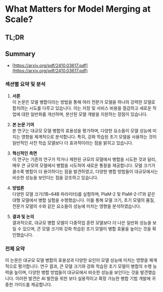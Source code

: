 # What Matters for Model Merging at Scale?
## TL;DR
## Summary
- [https://arxiv.org/pdf/2410.03617.pdf](https://arxiv.org/pdf/2410.03617.pdf)

### 섹션별 요약 및 분석

1. **서론**  
   이 논문은 모델 병합이라는 방법을 통해 여러 전문가 모델을 하나의 강력한 모델로 합치려는 시도를 다루고 있습니다. 이는 저장 및 서비스 비용을 절감하고 새로운 작업에 대한 일반화를 개선하며, 분산된 모델 개발을 지원하는 장점이 있습니다.

2. **본 논문 기여**  
   본 연구는 대규모 모델 병합의 효용성을 평가하며, 다양한 요소들이 모델 성능에 미치는 영향을 체계적으로 분석합니다. 특히, 강화 학습된 초기 모델을 사용하는 것이 일반적인 사전 학습 모델보다 더 효과적이라는 점을 밝히고 있습니다.

3. **혁신적인 측면**  
   이 연구는 기존의 연구가 작거나 제한된 규모의 모델에서 병합을 시도한 것과 달리, 매우 큰 규모의 모델에서 병합을 시도하여 새로운 통찰을 제공합니다. 모델 크기가 클수록 병합이 더 용이하다는 점을 발견하였고, 다양한 병합 방법들이 대규모에서는 비슷한 성능을 보인다는 점을 강조하고 있습니다.

4. **방법론**  
   다양한 모델 크기(1B~64B 파라미터)를 실험하며, PlaM-2 및 PlaM-2-IT와 같은 대형 모델에서 병합 실험을 수행했습니다. 이를 통해 모델 크기, 초기 모델의 품질, 전문가 모델의 수와 같은 요소들이 성능에 미치는 영향을 분석하였습니다.

5. **결과 및 논의**  
   결과적으로, 대규모 병합 모델이 다중작업 훈련 모델보다 더 나은 일반화 성능을 보일 수 있으며, 큰 모델 크기와 강화 학습된 초기 모델이 병합 효율을 높이는 것을 확인했습니다.

### 전체 요약
이 논문은 대규모 모델 병합의 효용성과 다양한 요인이 모델 성능에 미치는 영향을 체계적으로 평가합니다. 연구 결과, 큰 모델 크기와 강화 학습된 초기 모델이 병합의 수행 능력을 높이며, 다양한 병합 방법들이 대규모에서 비슷한 성능을 보인다는 것을 발견했습니다. 이러한 발견은 AI 발전을 위한 보다 실용적이고 확장 가능한 병합 기법 개발에 귀중한 가이드를 제공합니다.